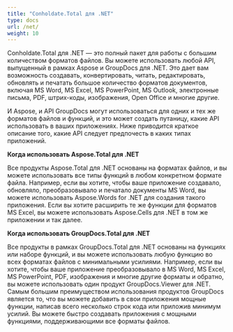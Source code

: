 ```yaml
---
title: "Conholdate.Total для .NET"
type: docs
url: /net/
weight: 10
---
```


Conholdate.Total для .NET — это полный пакет для работы с большим количеством форматов файлов. Вы можете использовать любой API, выпущенный в рамках Aspose и GroupDocs для .NET. Это дает вам возможность создавать, конвертировать, читать, редактировать, обновлять и печатать большое количество форматов документов, включая MS Word, MS Excel, MS PowerPoint, MS Outlook, электронные письма, PDF, штрих-коды, изображения, Open Office и многие другие.

И Aspose, и API GroupDocs могут использоваться для одних и тех же форматов файлов и функций, и это может создать путаницу, какие API использовать в ваших приложениях. Ниже приводится краткое описание того, какие API следует предпочесть в каких типах приложений.

**Когда использовать Aspose.Total для .NET**

Все продукты Aspose.Total для .NET основаны на форматах файлов, и вы можете использовать все типы функций в любом конкретном формате файла. Например, если вы хотите, чтобы ваше приложение создавало, обновляло, преобразовывало и печатало документы MS Word, вы можете использовать Aspose.Words for .NET для создания такого приложения. Если вы хотите расширить те же функции для форматов MS Excel, вы можете использовать Aspose.Cells для .NET в том же приложении и так далее.

**Когда использовать GroupDocs.Total для .NET**

Все продукты в рамках GroupDocs.Total для .NET основаны на функциях или наборе функций, и вы можете использовать любую функцию во всех форматах файлов с минимальными усилиями. Например, если вы хотите, чтобы ваше приложение преобразовывало в MS Word, MS Excel, MS PowerPoint, PDF, изображения и многие другие форматы и обратно, вы можете использовать один продукт GroupDocs.Viewer для .NET. Самым большим преимуществом использования продуктов GroupDocs является то, что вы можете добавить в свои приложения мощные функции, написав всего несколько строк кода или приложив минимум усилий. Вы можете быстро создавать приложения с мощными функциями, поддерживающими все форматы файлов.


